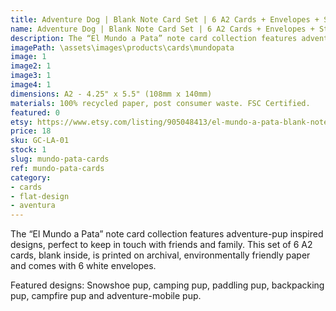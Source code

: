 ```yaml
---
title: Adventure Dog | Blank Note Card Set | 6 A2 Cards + Envelopes + Stickers
name: Adventure Dog | Blank Note Card Set | 6 A2 Cards + Envelopes + Stickers
description: The “El Mundo a Pata” note card collection features adventure-pup inspired designs, perfect to keep in touch with friends and family. This set of 6 A2 cards, blank inside, is printed on archival, environmentally friendly paper and comes with 6 white envelopes.
imagePath: \assets\images\products\cards\mundopata
image: 1
image2: 1
image3: 1
image4: 1
dimensions: A2 - 4.25" x 5.5" (108mm x 140mm)
materials: 100% recycled paper, post consumer waste. FSC Certified.
featured: 0
etsy: https://www.etsy.com/listing/905048413/el-mundo-a-pata-blank-note-card-set
price: 18
sku: GC-LA-01
stock: 1
slug: mundo-pata-cards
ref: mundo-pata-cards
category:
- cards
- flat-design
- aventura
---
```

The “El Mundo a Pata” note card collection features adventure-pup inspired designs, perfect to keep in touch with friends and family. This set of 6 A2 cards, blank inside, is printed on archival, environmentally friendly paper and comes with 6 white envelopes.

Featured designs: Snowshoe pup, camping pup, paddling pup, backpacking pup, campfire pup and adventure-mobile pup.

